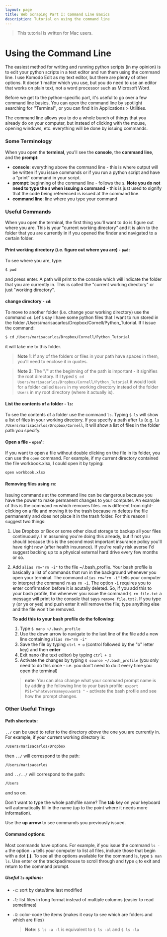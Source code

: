 ```yaml
---
layout: page
title: Web Scraping Part I: Command Line Basics
description: Tutorial on using the command line 
---
```



> This tutorial is written for Mac users. 

# Using the Command Line

The easiest method for writing and running python scripts (in my opinion) is to edit your python scripts in a text editor and run them using the command line. I use Komodo Edit as my text editor, but there are plenty of other options. It doesn't matter which you use, but you do need to use an editor that works on plain text, not a word processor such as Microsoft Word. 

Before we get to the python-specific part, it's useful to go over a few command line basics. You can open the command line by spotlight searching for ''Terminal'', or you can find it in Applications > Utilities. 

The command line allows you to do a whole bunch of things that you already do on your computer, but instead of clicking with the mouse, opening windows, etc. everything will be done by issuing commands. 

### Some Terminology
When you open the **terminal**, you'll see the **console**, the **command line**, and the **prompt**:
* **console**: everything above the command line - this is where output will be written if you issue commands or if you run a python script and have a "print" command in your script.
* **prompt**: beginning of the command line - follows the `$`. **Note you do not need to type the `$` when issuing a command** - this is just used to signify that the code being referenced is issued at the command line.
* **command line**: line where you type your command 

### Useful Commands
When you open the terminal, the first thing you'll want to do is figure out where you are. This is your "current working directory" and it is akin to the folder that you are currently in if you opened the finder and navigated to a certain folder. 

#### Print working directory (i.e. figure out where you are) - `pwd`:
To see where you are, type: 
```bash
$ pwd
```
and press enter. A path will print to the console which will indicate the folder that you are currently in. This is called the "current working directory" or just "working directory".

#### change directory - `cd`:
To move to another folder (i.e. change your working directory) use the command `cd`. Let's say I have some python files that I want to run stored in the folder /Users/marisacarlos/Dropbox/Cornell/Python_Tutorial. If I issue the command:
```bash
$ cd /Users/marisacarlos/Dropbox/Cornell/Python_Tutorial
```
it will take me to this folder.

>**Note 1**: If any of the folders or files in your path have spaces in them, you'll need to enclose it in quotes.

>**Note 2**: The "/" at the beginning of the path is important - it signifies the root directory. If I typed `$ cd Users/marisacarlos/Dropbox/Cornell/Python_Tutorial`
it would look for a folder called `Users` in my working directory instead of the folder `Users` in my root directory (where it actually is). 

#### List the contents of a folder - `ls`:
To see the contents of a folder use the command `ls`. Typing `$ ls` will show a list of files in your working directory. If you specify a path after `ls` (e.g. `ls /Users/marisacarlos/Dropbox/Cornell`, it will show a list of files in the folder path you specify. 

#### Open a file - `open`':
If you want to open a file without double clicking on the file in its folder, you can use the `open` command. For example, if my current directory contained the file workbook.xlsx, I could open it by typing:
```bash
open workbook.xlsx
```

#### Removing files using `rm`:
Issuing commands at the command line can be dangerous because you have the power to make permanent changes to your computer. An example of this is the command `rm` which removes files. `rm` is different from right-clicking on a file and moving it to the trash because `rm` deletes the file permanently and does not place it in the trash folder. For this reason I suggest two things:

1. Use Dropbox or Box or some other cloud storage to backup all your files continuously. I'm assuming you're doing this already, but if not you should because this is the second most important insurance policy you'll have right now (after health insurance). If you're really risk averse I'd suggest backing up to a physical external hard drive every few months or so. 
2. Add `alias rm="rm -i"` to the file ~/.bash_profile. Your bash profile is basically a list of commands that run in the background whenever you open your terminal. The command `alias rm="rm -i"` tells your computer to interpret the command `rm` as `rm -i`. The option `-i` requires you to enter confirmation before it is acutally deleted. So, if you add this to your bash profile, thn whenever you issue the command `$ rm file.txt` a message will print to the console that says `remove file.txt?`. If you type y (or ye or yes) and push enter it will remove the file; type anything else and the file won't be removed. 

   **To add this to your bash profile do the following:**
   
   1.  Type `$ nano ~/.bash_profile`
   2. Use the down arrow to navigate to the last line of the file add a new line containing `alias rm="rm -i"`
   3. Save the file by typing `ctrl + o` (control followed by the "o" letter key) and then **enter**
   4. Exit nano (the text editor) by typing `ctrl + x`
   5. Activate the changes by typing `$ source ~/.bash_profile` (you only need to do this once - i.e. you don't need to do it every time you open the terminal)
   
   >**note**: You can also change what your command prompt name is by adding the following line to your bash profile: `export PS1="whatevernameyouwant$ "` - activate the bash profile and see how the prompt changes.

### Other Useful Things
#### Path shortcuts:
`../` can be used to refer to the directory *above* the one you are currently in. For example, if your current working directory is: 
```bash
/Users/marisacarlos/Dropbox
```
then `../` will correspond to the path: 
```bash
/Users/marisacarlos
```
and `../../` will correspond to the path: 
```bash
/Users
```
and so on.

Don't want to type the whole path/file name? The **tab** key on your keyboard will automatically fill in the name (up to the point where it needs more information). 

Use the **up arrow** to see commands you previously issued.


#### Command options:
Most commands have options. For example, if you issue the command `ls -a` the option `-a` tells your computer to list all files, include those that begin with a dot **(.)**. To see all the options available for the command ls, type `$ man ls`. Use enter or the trackpad/mouse to scroll through and type `q` to exit and return to the command prompt.

##### Useful `ls` options:
* `-c`: sort by date/time last modified
* `-l`: list files in long format instead of multiple columns (easier to read sometimes)
* `-G`: color-code the items (makes it easy to see which are folders and which are files)

  > **Note**: `$ ls -a -l` is equivalent to `$ ls -al` and `$ ls -la`

